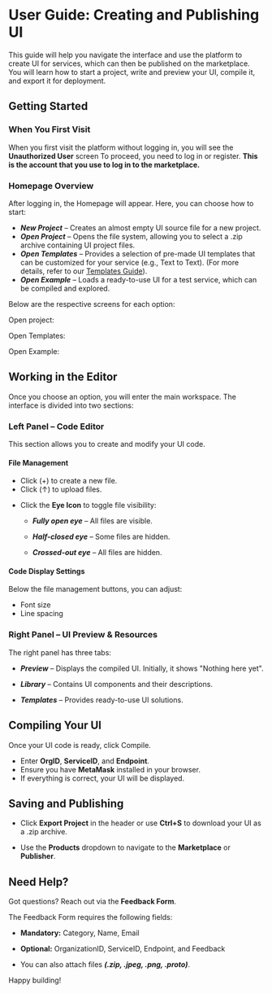 # User Guide: Creating and Publishing UI
This guide will help you navigate the interface and use the platform to create UI for services, which can then be published on the marketplace. You will learn how to start a project, write and preview your UI, compile it, and export it for deployment.

## Getting Started
### When You First Visit
When you first visit the platform without logging in, you will see the **Unauthorized User** screen 
To proceed, you need to log in or register. **This is the account that you use to log in to the marketplace.**

<ImageViewer src="/assets/images/products/Sandbox/interface-overview/UnautorizedUser.webp" alt="Unautorized User"/>

### Homepage Overview
After logging in, the Homepage will appear. Here, you can choose how to start:

<ImageViewer src="/assets/images/products/Sandbox/interface-overview/Homepage.webp" alt="Homepage"/>

* ***New Project*** – Creates an almost empty UI source file for a new project.
* ***Open Project*** – Opens the file system, allowing you to select a .zip archive containing UI project files.
* ***Open Templates*** – Provides a selection of pre-made UI templates that can be customized for your service (e.g., Text to Text). (For more details, refer to our [Templates Guide](/docs/products/DecentralizedAIPlatform/Sandbox/templates-overview/)).
* ***Open Example*** – Loads a ready-to-use UI for a test service, which can be compiled and explored.

Below are the respective screens for each option:

Open project:

<ImageViewer src="/assets/images/products/Sandbox/interface-overview/OpenProject.webp" alt="Open project"/>

Open Templates:

<ImageViewer src="/assets/images/products/Sandbox/interface-overview/Templates.webp" alt="Open Templates"/>

Open Example:

<ImageViewer src="/assets/images/products/Sandbox/interface-overview/OpenExample.webp" alt="Open Example"/>

## Working in the Editor
Once you choose an option, you will enter the main workspace. The interface is divided into two sections:

### Left Panel – Code Editor
This section allows you to create and modify your UI code.

#### File Management

* Click (+) to create a new file.
* Click (↑) to upload files.

<ImageViewer src="/assets/images/products/Sandbox/interface-overview/NewOrAddFile.webp" alt="Open Templates"/>

* Click the **Eye Icon** to toggle file visibility:
    * ***Fully open eye*** – All files are visible.

    <ImageViewer src="/assets/images/products/Sandbox/interface-overview/FullyOpenEye.webp" alt="Fully open eye"/>

    * ***Half-closed eye*** – Some files are hidden.

    <ImageViewer src="/assets/images/products/Sandbox/interface-overview/HalfOpenEye.webp" alt="Half-closed eye"/>

    * ***Crossed-out eye*** – All files are hidden.

    <ImageViewer src="/assets/images/products/Sandbox/interface-overview/ClosedEye.webp" alt="Crossed-out eye"/>

#### Code Display Settings
Below the file management buttons, you can adjust:

* Font size
* Line spacing

<ImageViewer src="/assets/images/products/Sandbox/interface-overview/CodeSettings.webp" alt="Code settings"/>


### Right Panel – UI Preview & Resources
The right panel has three tabs:

* ***Preview*** – Displays the compiled UI. Initially, it shows "Nothing here yet".

<ImageViewer src="/assets/images/products/Sandbox/interface-overview/PreviewSection.webp" alt="Preview section"/>

* ***Library*** – Contains UI components and their descriptions.

<ImageViewer src="/assets/images/products/Sandbox/interface-overview/LibrarySection.webp" alt="Library section"/>

* ***Templates*** – Provides ready-to-use UI solutions.

<ImageViewer src="/assets/images/products/Sandbox/interface-overview/TemplatesSection.webp" alt="Templates section"/>

## Compiling Your UI
Once your UI code is ready, click Compile.

<ImageViewer src="/assets/images/products/Sandbox/interface-overview/CompileButton.webp" alt="Compile button"/>

* Enter **OrgID**, **ServiceID**, and **Endpoint**.
* Ensure you have **MetaMask** installed in your browser.
* If everything is correct, your UI will be displayed.

<ImageViewer src="/assets/images/products/Sandbox/interface-overview/SuccessCompiled.webp" alt="Success compiled"/>

## Saving and Publishing
* Click **Export Project** in the header or use **Ctrl+S** to download your UI as a .zip archive.

<ImageViewer src="/assets/images/products/Sandbox/interface-overview/ExportProject.webp" alt="Export project button"/>

* Use the **Products** dropdown to navigate to the **Marketplace** or **Publisher**.

<ImageViewer src="/assets/images/products/Sandbox/interface-overview/ProductsButton.webp" alt="Products dropdown"/>

## Need Help?
Got questions? Reach out via the **Feedback Form**.

<ImageViewer src="/assets/images/products/Sandbox/interface-overview/FeedbackForm.webp" alt="Feedback Form"/>

The Feedback Form requires the following fields:

* **Mandatory:** Category, Name, Email

* **Optional:** OrganizationID, ServiceID, Endpoint, and Feedback

* You can also attach files ***(.zip, .jpeg, .png, .proto)***.

<ImageViewer src="/assets/images/products/Sandbox/interface-overview/FeedbackFormExtended.webp" alt="Feedback Form Extended"/>

Happy building!
